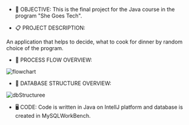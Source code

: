 - 🎯 OBJECTIVE:
This is the final project for the Java course in the program "She Goes Tech".

- 📋 PROJECT DESCRIPTION:

An application that helps to decide, what to cook for dinner by random choice of the program.

- 🔀 PROCESS FLOW OVERVIEW:

![flowchart](https://user-images.githubusercontent.com/65186252/191219091-56a57ddb-f26e-4be5-9c91-f3ea722f6134.jpg)

- 📑 DATABASE STRUCTURE OVERVIEW:

![dbStructuree](https://user-images.githubusercontent.com/65186252/191219197-24db6019-2905-4723-a920-aa015a1c4c9c.jpg)

- 🖥️ CODE:
Code is written in Java on IntellJ platform and database is created in MySQLWorkBench.


